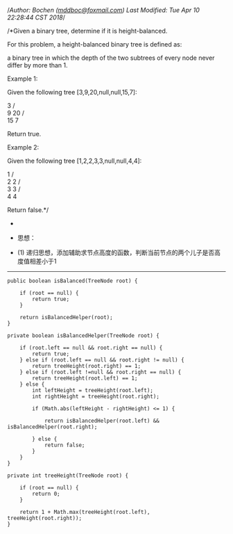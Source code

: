 /*Author: Bochen (mddboc@foxmail.com)
Last Modified: Tue Apr 10 22:28:44 CST 2018*/

/*Given a binary tree, determine if it is height-balanced.

  For this problem, a height-balanced binary tree is defined as:

  a binary tree in which the depth of the two subtrees of every node never differ by more than 1.

  Example 1:

  Given the following tree [3,9,20,null,null,15,7]:

   3
   / \
   9  20
   /  \
  15   7

  Return true.

  Example 2:

  Given the following tree [1,2,2,3,3,null,null,4,4]:

   1
   / \
   2   2
  / \
 3   3
    / \
   4   4
 
   Return false.*/

 
* 
* 思想：

* (1) 递归思想，添加辅助求节点高度的函数，判断当前节点的两个儿子是否高度值相差小于1


-------

    public boolean isBalanced(TreeNode root) {

        if (root == null) {
            return true;
        }

        return isBalancedHelper(root);
    }

    private boolean isBalancedHelper(TreeNode root) {

        if (root.left == null && root.right == null) {
            return true;
        } else if (root.left == null && root.right != null) {
            return treeHeight(root.right) == 1;
        } else if (root.left !=null && root.right == null) {
            return treeHeight(root.left) == 1;
        } else {
            int leftHeight = treeHeight(root.left);
            int rightHeight = treeHeight(root.right);

            if (Math.abs(leftHeight - rightHeight) <= 1) {

                return isBalancedHelper(root.left) && isBalancedHelper(root.right);

            } else {
                return false;
            }
        }
    }

    private int treeHeight(TreeNode root) {

        if (root == null) {
            return 0;
        }

        return 1 + Math.max(treeHeight(root.left), treeHeight(root.right));
    }